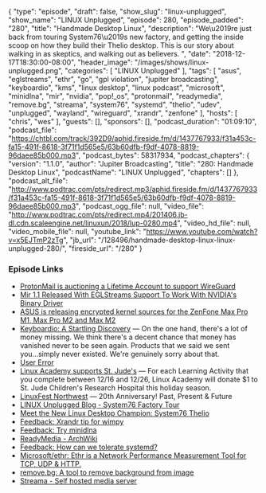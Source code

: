 {
  "type": "episode",
  "draft": false,
  "show_slug": "linux-unplugged",
  "show_name": "LINUX Unplugged",
  "episode": 280,
  "episode_padded": "280",
  "title": "Handmade Desktop Linux",
  "description": "We\u2019re just back from touring System76\u2019s new factory, and getting the inside scoop on how they build their Thelio desktop. This is our story about walking in as skeptics, and walking out as believers. ",
  "date": "2018-12-17T18:30:00-08:00",
  "header_image": "/images/shows/linux-unplugged.png",
  "categories": [
    "LINUX Unplugged"
  ],
  "tags": [
    "asus",
    "eglstreams",
    "ethr",
    "go",
    "gpl violation",
    "jupiter broadcasting",
    "keyboardio",
    "kms",
    "linux desktop",
    "linux podcast",
    "microsoft",
    "minidlna",
    "mir",
    "nvidia",
    "pop!_os",
    "protonmail",
    "readymedia",
    "remove.bg",
    "streama",
    "system76",
    "systemd",
    "thelio",
    "udev",
    "unplugged",
    "wayland",
    "wireguard",
    "xrandr",
    "zenfone"
  ],
  "hosts": [
    "chris",
    "wes"
  ],
  "guests": [],
  "sponsors": [],
  "podcast_duration": "01:09:10",
  "podcast_file": "https://chtbl.com/track/392D9/aphid.fireside.fm/d/1437767933/f31a453c-fa15-491f-8618-3f71f1d565e5/63b60dfb-f9df-4078-8819-96daee85b000.mp3",
  "podcast_bytes": 58317934,
  "podcast_chapters": {
    "version": "1.1.0",
    "author": "Jupiter Broadcasting",
    "title": "280: Handmade Desktop Linux",
    "podcastName": "LINUX Unplugged",
    "chapters": []
  },
  "podcast_alt_file": "http://www.podtrac.com/pts/redirect.mp3/aphid.fireside.fm/d/1437767933/f31a453c-fa15-491f-8618-3f71f1d565e5/63b60dfb-f9df-4078-8819-96daee85b000.mp3",
  "podcast_ogg_file": null,
  "video_file": "http://www.podtrac.com/pts/redirect.mp4/201406.jb-dl.cdn.scaleengine.net/linuxun/2018/lup-0280.mp4",
  "video_hd_file": null,
  "video_mobile_file": null,
  "youtube_link": "https://www.youtube.com/watch?v=x5EJTmP2zTg",
  "jb_url": "/128496/handmade-desktop-linux-linux-unplugged-280/",
  "fireside_url": "/280"
}


### Episode Links

  * [ProtonMail is auctioning a Lifetime Account to support WireGuard](https://protonmail.com/blog/lifetime-account-supporting-wireguard/ "ProtonMail is auctioning a Lifetime Account to support WireGuard")
  * [Mir 1.1 Released With EGLStreams Support To Work With NVIDIA's Binary Driver](https://www.phoronix.com/scan.php?page=news_item&px=Ubuntu-Mir-1.1-Released "Mir 1.1 Released With EGLStreams Support To Work With NVIDIA's Binary Driver")
  * [ASUS is releasing encrypted kernel sources for the ZenFone Max Pro M1, Max Pro M2 and Max M2](https://www.xda-developers.com/asus-encrypted-kernel-source-zenfone-max-pro-m2/ "ASUS is releasing encrypted kernel sources for the ZenFone Max Pro M1, Max Pro M2 and Max M2")
  * [Keyboardio: A Startling Discovery](https://www.kickstarter.com/projects/keyboardio/the-model-01-an-heirloom-grade-keyboard-for-seriou/posts/2369985 "Keyboardio: A Startling Discovery") — On the one hand, there's a lot of money missing. We think there's a decent chance that money has vanished never to be seen again. Products that we said we sent you...simply never existed. We're genuinely sorry about that.
  * [User Error](https://error.show/subscribe "User Error")
  * [Linux Academy supports St. Jude's](https://info.linuxacademy.com/you-learn.-we-give.-give-back-with-your-cloud-skills "Linux Academy supports St. Jude's") — For each Learning Activity that you complete between 12/16 and 12/26, Linux Academy will donate $1 to St. Jude Children's Research Hospital this holiday season.
  * [LinuxFest Northwest](https://linuxfestnorthwest.org/conferences/2019 "LinuxFest Northwest") — 20th Anniversary! Past, Present & Future
  * [LINUX Unplugged Blog - System76 Factory Tour](https://linuxunplugged.com/articles/system76tour "LINUX Unplugged Blog - System76 Factory Tour")
  * [Meet the New Linux Desktop Champion: System76 Thelio](https://www.linux.com/blog/2018/12/meet-new-linux-desktop-champion-system76-thelio "Meet the New Linux Desktop Champion: System76 Thelio")
  * [Feedback: Xrandr tip for wimpy](https://pastebin.com/du0it1e9 "Feedback: Xrandr tip for wimpy")
  * [Feedback: Try minidlna](https://pastebin.com/gxBHYHL0 "Feedback: Try minidlna")
  * [ReadyMedia - ArchWiki](https://wiki.archlinux.org/index.php/ReadyMedia "ReadyMedia - ArchWiki")
  * [Feedback: How can we tolerate systemd?](https://pastebin.com/SkUineid "Feedback: How can we tolerate systemd?")
  * [Microsoft/ethr: Ethr is a Network Performance Measurement Tool for TCP, UDP & HTTP.](https://github.com/Microsoft/Ethr "Microsoft/ethr: Ethr is a Network Performance Measurement Tool for TCP, UDP & HTTP.")
  * [remove.bg: A tool to remove background from image](https://www.remove.bg/ "remove.bg: A tool to remove background from image")
  * [Streama - Self hosted media server](https://streamaserver.org/ "Streama - Self hosted media server")


